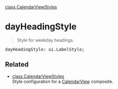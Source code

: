 [class CalendarViewStyles](CalendarViewStyles.md)

# dayHeadingStyle

> Style for weekday headings.

<pre class="docgen_signature">dayHeadingStyle: ui.LabelStyle;</pre>

## Related

- [<!--{ref:class}-->class CalendarViewStyles](CalendarViewStyles.md) \
    Style configuration for a [CalendarView](CalendarView.md) composite.
